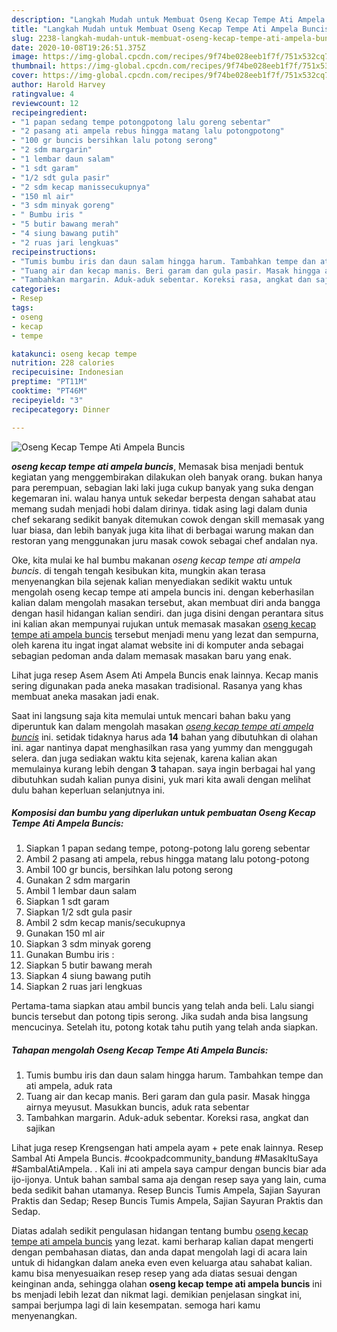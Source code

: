 ```yaml
---
description: "Langkah Mudah untuk Membuat Oseng Kecap Tempe Ati Ampela Buncis yang Enak"
title: "Langkah Mudah untuk Membuat Oseng Kecap Tempe Ati Ampela Buncis yang Enak"
slug: 2238-langkah-mudah-untuk-membuat-oseng-kecap-tempe-ati-ampela-buncis-yang-enak
date: 2020-10-08T19:26:51.375Z
image: https://img-global.cpcdn.com/recipes/9f74be028eeb1f7f/751x532cq70/oseng-kecap-tempe-ati-ampela-buncis-foto-resep-utama.jpg
thumbnail: https://img-global.cpcdn.com/recipes/9f74be028eeb1f7f/751x532cq70/oseng-kecap-tempe-ati-ampela-buncis-foto-resep-utama.jpg
cover: https://img-global.cpcdn.com/recipes/9f74be028eeb1f7f/751x532cq70/oseng-kecap-tempe-ati-ampela-buncis-foto-resep-utama.jpg
author: Harold Harvey
ratingvalue: 4
reviewcount: 12
recipeingredient:
- "1 papan sedang tempe potongpotong lalu goreng sebentar"
- "2 pasang ati ampela rebus hingga matang lalu potongpotong"
- "100 gr buncis bersihkan lalu potong serong"
- "2 sdm margarin"
- "1 lembar daun salam"
- "1 sdt garam"
- "1/2 sdt gula pasir"
- "2 sdm kecap manissecukupnya"
- "150 ml air"
- "3 sdm minyak goreng"
- " Bumbu iris "
- "5 butir bawang merah"
- "4 siung bawang putih"
- "2 ruas jari lengkuas"
recipeinstructions:
- "Tumis bumbu iris dan daun salam hingga harum. Tambahkan tempe dan ati ampela, aduk rata"
- "Tuang air dan kecap manis. Beri garam dan gula pasir. Masak hingga airnya meyusut. Masukkan buncis, aduk rata sebentar"
- "Tambahkan margarin. Aduk-aduk sebentar. Koreksi rasa, angkat dan sajikan"
categories:
- Resep
tags:
- oseng
- kecap
- tempe

katakunci: oseng kecap tempe 
nutrition: 228 calories
recipecuisine: Indonesian
preptime: "PT11M"
cooktime: "PT46M"
recipeyield: "3"
recipecategory: Dinner

---
```



![Oseng Kecap Tempe Ati Ampela Buncis](https://img-global.cpcdn.com/recipes/9f74be028eeb1f7f/751x532cq70/oseng-kecap-tempe-ati-ampela-buncis-foto-resep-utama.jpg)

<b><i>oseng kecap tempe ati ampela buncis</i></b>, Memasak bisa menjadi bentuk kegiatan yang menggembirakan dilakukan oleh banyak orang. bukan hanya para perempuan, sebagian laki laki juga cukup banyak yang suka dengan kegemaran ini. walau hanya untuk sekedar berpesta dengan sahabat atau memang sudah menjadi hobi dalam dirinya. tidak asing lagi dalam dunia chef sekarang sedikit banyak ditemukan cowok dengan skill memasak yang luar biasa, dan lebih banyak juga kita lihat di berbagai warung makan dan restoran yang menggunakan juru masak cowok sebagai chef andalan nya.

Oke, kita mulai ke hal bumbu makanan <i>oseng kecap tempe ati ampela buncis</i>. di tengah tengah kesibukan kita, mungkin akan terasa menyenangkan bila sejenak kalian menyediakan sedikit waktu untuk mengolah oseng kecap tempe ati ampela buncis ini. dengan keberhasilan kalian dalam mengolah masakan tersebut, akan membuat diri anda bangga dengan hasil hidangan kalian sendiri. dan juga disini dengan perantara situs ini kalian akan mempunyai rujukan untuk memasak masakan <u>oseng kecap tempe ati ampela buncis</u> tersebut menjadi menu yang lezat dan sempurna, oleh karena itu ingat ingat alamat website ini di komputer anda sebagai sebagian pedoman anda dalam memasak masakan baru yang enak.

Lihat juga resep Asem Asem Ati Ampela Buncis enak lainnya. Kecap manis sering digunakan pada aneka masakan tradisional. Rasanya yang khas membuat aneka masakan jadi enak.


Saat ini langsung saja kita memulai untuk mencari bahan baku yang diperuntuk kan dalam mengolah masakan <u><i>oseng kecap tempe ati ampela buncis</i></u> ini. setidak tidaknya harus ada <b>14</b> bahan yang dibutuhkan di olahan ini. agar nantinya dapat menghasilkan rasa yang yummy dan menggugah selera. dan juga sediakan waktu kita sejenak, karena kalian akan memulainya kurang lebih dengan <b>3</b> tahapan. saya ingin berbagai hal yang dibutuhkan sudah kalian punya disini, yuk mari kita awali dengan melihat dulu bahan keperluan selanjutnya ini.

<!--inarticleads1-->

##### Komposisi dan bumbu yang diperlukan untuk pembuatan Oseng Kecap Tempe Ati Ampela Buncis:

1. Siapkan 1 papan sedang tempe, potong-potong lalu goreng sebentar
1. Ambil 2 pasang ati ampela, rebus hingga matang lalu potong-potong
1. Ambil 100 gr buncis, bersihkan lalu potong serong
1. Gunakan 2 sdm margarin
1. Ambil 1 lembar daun salam
1. Siapkan 1 sdt garam
1. Siapkan 1/2 sdt gula pasir
1. Ambil 2 sdm kecap manis/secukupnya
1. Gunakan 150 ml air
1. Siapkan 3 sdm minyak goreng
1. Gunakan  Bumbu iris :
1. Siapkan 5 butir bawang merah
1. Siapkan 4 siung bawang putih
1. Siapkan 2 ruas jari lengkuas


Pertama-tama siapkan atau ambil buncis yang telah anda beli. Lalu siangi buncis tersebut dan potong tipis serong. Jika sudah anda bisa langsung mencucinya. Setelah itu, potong kotak tahu putih yang telah anda siapkan. 

<!--inarticleads2-->

##### Tahapan mengolah Oseng Kecap Tempe Ati Ampela Buncis:

1. Tumis bumbu iris dan daun salam hingga harum. Tambahkan tempe dan ati ampela, aduk rata
1. Tuang air dan kecap manis. Beri garam dan gula pasir. Masak hingga airnya meyusut. Masukkan buncis, aduk rata sebentar
1. Tambahkan margarin. Aduk-aduk sebentar. Koreksi rasa, angkat dan sajikan


Lihat juga resep Krengsengan hati ampela ayam + pete enak lainnya. Resep Sambal Ati Ampela Buncis. #cookpadcommunity_bandung #MasakItuSaya #SambalAtiAmpela. . Kali ini ati ampela saya campur dengan buncis biar ada ijo-ijonya. Untuk bahan sambal sama aja dengan resep saya yang lain, cuma beda sedikit bahan utamanya. Resep Buncis Tumis Ampela, Sajian Sayuran Praktis dan Sedap; Resep Buncis Tumis Ampela, Sajian Sayuran Praktis dan Sedap. 

Diatas adalah sedikit pengulasan hidangan tentang bumbu <u>oseng kecap tempe ati ampela buncis</u> yang lezat. kami berharap kalian dapat mengerti dengan pembahasan diatas, dan anda dapat mengolah lagi di acara lain untuk di hidangkan dalam aneka even even keluarga atau sahabat kalian. kamu bisa menyesuaikan resep resep yang ada diatas sesuai dengan keinginan anda, sehingga olahan <b>oseng kecap tempe ati ampela buncis</b> ini bs menjadi lebih lezat dan nikmat lagi. demikian penjelasan singkat ini, sampai berjumpa lagi di lain kesempatan. semoga hari kamu menyenangkan.
